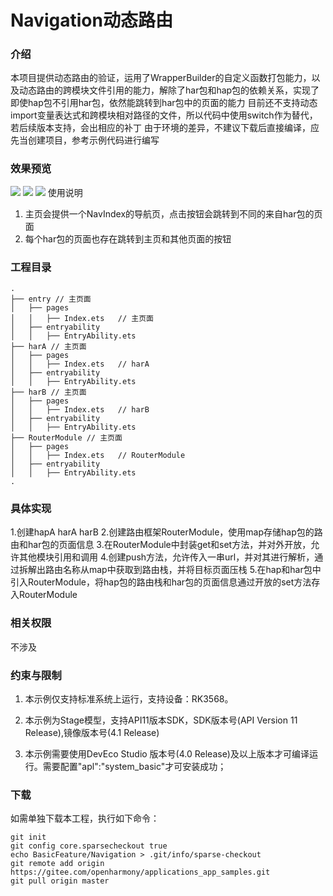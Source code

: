 # Navigation动态路由

### 介绍

本项目提供动态路由的验证，运用了WrapperBuilder的自定义函数打包能力，以及动态路由的跨模块文件引用的能力，解除了har包和hap包的依赖关系，实现了
即使hap包不引用har包，依然能跳转到har包中的页面的能力
目前还不支持动态import变量表达式和跨模块相对路径的文件，所以代码中使用switch作为替代，若后续版本支持，会出相应的补丁
由于环境的差异，不建议下载后直接编译，应先当创建项目，参考示例代码进行编写

### 效果预览
![](C:\Users\l30052110\Desktop\33ad5868-1b0b-499a-82b1-555770cf1971.jpeg)
![](C:\Users\l30052110\Desktop\451dc988-961d-4729-b58c-c8b594583d36.jpeg)
![](C:\Users\l30052110\Desktop\48ff7915-1d22-4a27-9d20-bddd50a60da9.jpeg)
使用说明

1. 主页会提供一个NavIndex的导航页，点击按钮会跳转到不同的来自har包的页面
2. 每个har包的页面也存在跳转到主页和其他页面的按钮

### 工程目录

```
.
├── entry // 主页面
│   ├── pages
│   │   ├── Index.ets   // 主页面
│   ├── entryability
│   │   ├── EntryAbility.ets
├── harA // 主页面
│   ├── pages
│   │   ├── Index.ets   // harA
│   ├── entryability
│   │   ├── EntryAbility.ets
├── harB // 主页面
│   ├── pages
│   │   ├── Index.ets   // harB
│   ├── entryability
│   │   ├── EntryAbility.ets
├── RouterModule // 主页面
│   ├── pages
│   │   ├── Index.ets   // RouterModule
│   ├── entryability
│   │   ├── EntryAbility.ets 
.
```

### 具体实现

1.创建hapA harA harB
2.创建路由框架RouterModule，使用map存储hap包的路由和har包的页面信息
3.在RouterModule中封装get和set方法，并对外开放，允许其他模块引用和调用
4.创建push方法，允许传入一串url，并对其进行解析，通过拆解出路由名称从map中获取到路由栈，并将目标页面压栈
5.在hap和har包中引入RouterModule，将hap包的路由栈和har包的页面信息通过开放的set方法存入RouterModule

### 相关权限

不涉及

### 约束与限制

1. 本示例仅支持标准系统上运行，支持设备：RK3568。

2. 本示例为Stage模型，支持API11版本SDK，SDK版本号(API Version 11 Release),镜像版本号(4.1 Release)

3. 本示例需要使用DevEco Studio 版本号(4.0 Release)及以上版本才可编译运行。需要配置"apl":"system_basic"才可安装成功；

### 下载

如需单独下载本工程，执行如下命令：

```
git init
git config core.sparsecheckout true
echo BasicFeature/Navigation > .git/info/sparse-checkout
git remote add origin https://gitee.com/openharmony/applications_app_samples.git
git pull origin master
```
